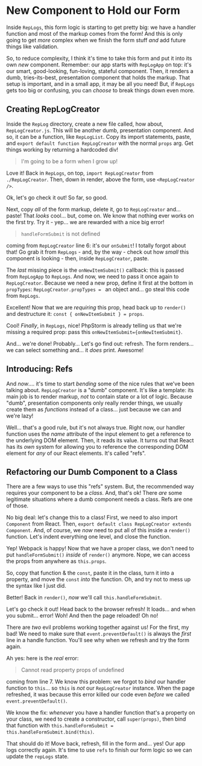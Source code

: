 # New Component to Hold our Form

Inside `RepLogs`, this form logic is starting to get pretty big: we have a handler
function and most of the markup comes from the form! And this is only going to
get *more* complex when we finish the form stuff *and* add future things like
validation.

So, to reduce complexity, I think it's time to take this form and put it into its
own *new* component. Remember: our app starts with `RepLogApp` on top: it's our
smart, good-looking, fun-loving, stateful component. Then, it renders a dumb,
tries-its-best, presentation component that holds the markup. That setup is important,
and in a small app, it may be all you need! But, if `RepLogs` gets too big or confusing,
you can *choose* to break things down even more.

## Creating RepLogCreator

Inside the `RepLog` directory, create a new file called, how about, `RepLogCreator.js`.
This will be another dumb, presentation component. And so, it can be a function,
like `RepLogList`. Copy its import statements, paste, and
`export default function RepLogCreator` with the normal `props` arg. Get things
working by returning a hardcoded div!

> I'm going to be a form when I grow up!

Love it! Back in `RepLogs`, on top, `import RepLogCreator` from `./RepLogCreator`.
Then, down in render, above the form, use `<RepLogCreator />`.

Ok, let's go check it out! So far, so good.

Next, copy *all* of the form markup, delete it, go to `RepLogCreator` and... paste!
That *looks* cool... but, come on. We know that nothing ever works on the first try.
Try it - yep... we are rewarded with a nice big error!

> `handleFormSubmit` is not defined

coming from `RepLogCreator` line 6: it's our `onSubmit`! I totally forgot about that!
Go grab it from `RepLogs` - and, by the way - check out how *small* this component
is looking - then, inside `RepLogCreator`, paste.

The *last* missing piece is the `onNewItemSubmit()` callback: this is passed from
`RepLogApp` to `RepLogs`. And now, we need to pass it once again to `RepLogCreator`.
Because we need a new prop, define it first at the bottom in `propTypes`:
`RepLogCreator.propTypes = ` an object and... go steal this code from `RepLogs`.

Excellent! Now that we are *requiring* this prop, head back up to `render()` and
destructure it: `const { onNewItemSubmit } = props`.

Cool! *Finally*, in `RepLogs`, nice! PhpStorm is already telling us that we're
missing a required prop: pass this `onNewItemSubmit={onNewItemSubmit}`.

And... we're done! Probably... Let's go find out: refresh. The form renders... we
can select something and... it *does* print. Awesome!

## Introducing: Refs

And *now*.... it's time to start *bending* some of the nice rules that we've been
talking about. `RepLogCreator` is a "dumb" component. It's like a template: its main
job is to render markup, *not* to contain state or a lot of logic. Because "dumb",
presentation components only really render things, we usually create them as *functions*
instead of a class... just because we can and we're lazy!

Well... that's a good rule, but it's not always true. Right now, our handler function
uses the *name* attribute of the input element to get a reference to the underlying
DOM element. Then, it reads its value. It turns out that React has its *own* system
for allowing you to reference the corresponding DOM element for *any* of our React
elements. It's called "refs".

## Refactoring our Dumb Component to a Class

There are a few ways to use this "refs" system. But, the recommended way requires
your component to be a *class*. And, that's ok! There *are* some legitimate situations
where a dumb component needs a class. Refs are one of those.

No big deal: let's change this to a class! First, we need to also import `Component`
from React. Then, `export default class RepLogCreator extends Component`. And, of
course, we *now* need to put all of this inside a `render()` function. Let's indent
everything one level, and close the function.

Yep! Webpack is happy! Now that we have a proper class, we don't need to put
`handleFormSubmit()` *inside* of `render()` anymore. Nope, we can access the props
from anywhere as `this.props`.

So, copy that function & the `const`, paste it in the class, turn it into a property,
and move the `const` *into* the function. Oh, and try not to mess up the syntax
like I just did.

Better! Back in `render()`, *now* we'll call `this.handleFormSubmit`.

Let's go check it out! Head back to the browser refresh! It loads... and when you
submit... error! Woh! And then the page reloaded! Oh no!

There are *two* evil problems working together against us! For the first, my bad!
We need to make sure that `event.preventDefault()` is always the *first* line in
a handle function. You'll see why when we refresh and try the form again.

Ah yes: here is the *real* error:

> Cannot read property props of undefined

coming from line 7. We know this problem: we forgot to *bind* our handler function
to `this`... so `this` is *not* our `RepLogCreator` instance. When the page refreshed,
it was because this error killed our code even *before* we called `event.preventDefault()`.

We know the fix: *whenever* you have a handler function that's a property on your
class, we need to create a constructor, call `super(props)`, then bind that function
with `this.handleFormSubmit = this.handleFormSubmit.bind(this)`.

That should do it! Move back, refresh, fill in the form and... yes! Our app logs
correctly again. It's time to use `refs` to finish our form logic so we can update
the `repLogs` state.

